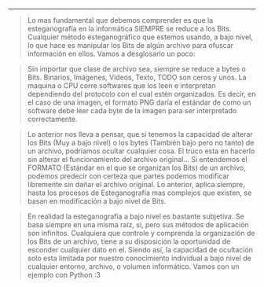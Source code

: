 
-------------

>Lo mas fundamental que debemos comprender es que la esteganografía en la informática SIEMPRE se reduce a los Bits. Cualquier método esteganográfico que estemos usando, a bajo nivel, lo que hace es manipular los Bits de algún archivo para ofuscar información en ellos.
>Vamos a desglosarlo un poco:

>Sin importar que clase de archivo sea, siempre se reduce a bytes o Bits. Binarios, Imágenes, Videos, Texto, TODO son ceros y unos. La maquina o CPU corre softwares que los leen e interpretan dependiendo del protocolo con el cual estén organizados. 
>Es decir, en el caso de una imagen, el formato PNG daría el estándar de como un software debe leer cada byte de la imagen para ser interpretado correctamente.

>Lo anterior nos lleva a pensar, que si tenemos la capacidad de alterar los Bits (Muy a bajo nivel) o los bytes (También bajo pero no tanto) de un archivo, podríamos ocultar cualquier cosa. El truco esta en hacerlo sin alterar el funcionamiento del archivo original...
>Si entendemos el FORMATO (Estándar en el que se organizan los Bits) de un archivo, podemos predecir con certeza que partes podemos modificar libremente sin dañar el archivo original. Lo anterior, aplica siempre, hasta los procesos de Esteganografía mas complejos que existen, se basan en modificación a bajo nivel de Bits.

>En realidad la esteganografía a bajo nivel es bastante subjetiva. Se basa siempre en una misma raíz, si, pero sus métodos de aplicación son infinitos. Cualquiera que controle y comprenda la organización de los Bits de un archivo, tiene a su disposición la oportunidad de esconder cualquier dato en el. 
>Siendo así, la capacidad de ocultación solo esta limitada por nuestro conocimiento individual a bajo nivel de cualquier entorno, archivo, o volumen informático.
>Vamos con un ejemplo con Python :3